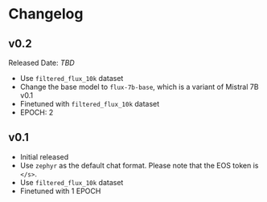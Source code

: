 # Changelog

## v0.2
Released Date: _TBD_
- Use `filtered_flux_10k` dataset
- Change the base model to `flux-7b-base`, which is a variant of Mistral 7B v0.1
- Finetuned with `filtered_flux_10k` dataset
- EPOCH: 2

## v0.1
- Initial released
- Use `zephyr` as the default chat format. Please note that the EOS token is `</s>`.
- Use `filtered_flux_10k` dataset
- Finetuned with 1 EPOCH
